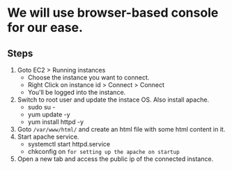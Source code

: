 # We will use browser-based console for our ease.
## Steps
1. Goto EC2 > Running instances
    * Choose the instance you want to connect.
    * Right Click on instance id > Connect > Connect
    * You'll be logged into the instance.
2.  Switch to root user and update the instace OS. Also install apache.
    * sudo su -
    * yum update -y
    * yum install httpd -y
3.  Goto `/var/www/html/` and create an html file with some html content in it. 
4.  Start apache service.
    * systemctl start httpd.service
    * chkconfig on `for setting up the apache on startup`
5.  Open a new tab and access the public ip of the connected instance.
